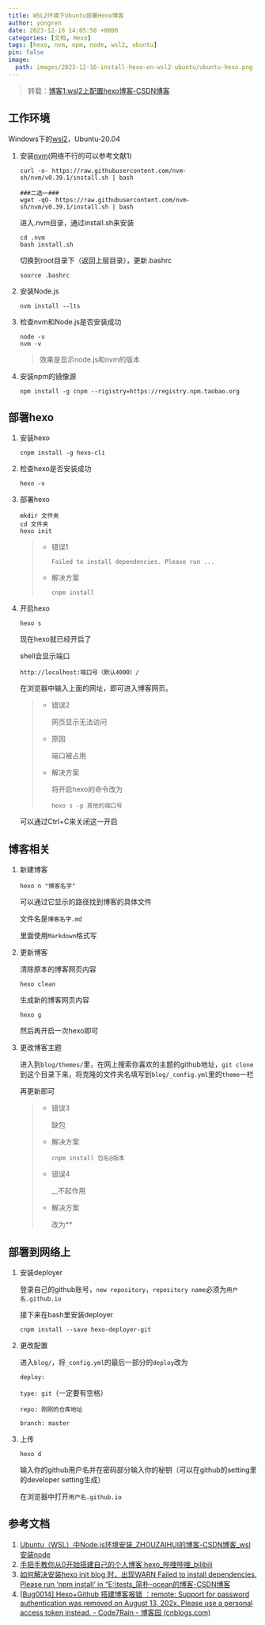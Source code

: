 ```yaml
---
title: WSL2环境下Ubuntu部署Hexo博客
author: yongren
date: 2023-12-16 14:05:50 +0800
categories: [文档, Hexo]
tags: [hexo, nvm, npm, node, wsl2, ubuntu]
pin: false
image:
  path: images/2023-12-16-install-hexo-on-wsl2-ubuntu/ubuntu-hexo.png
---
```


> 转载：[博客1:wsl2上配置hexo博客-CSDN博客](https://blog.csdn.net/iamtheplayer/article/details/128317770)

## 工作环境

Windows下的[wsl2](https://so.csdn.net/so/search?q=wsl2&spm=1001.2101.3001.7020)，Ubuntu-20.04

1. 安装[nvm](https://so.csdn.net/so/search?q=nvm&spm=1001.2101.3001.7020)(网络不行的可以参考文献1)

    ```
    curl -o- https://raw.githubusercontent.com/nvm-sh/nvm/v0.39.1/install.sh | bash
    
    ###二选一###
    wget -qO- https://raw.githubusercontent.com/nvm-sh/nvm/v0.39.1/install.sh | bash
    ```

    进入.nvm目录，通过install.sh来安装

    ```
    cd .nvm
    bash install.sh
    ```

    切换到root目录下（返回上层目录），更新.bashrc

    ```
    source .bashrc
    ```

2. 安装Node.js

    ```
    nvm install --lts
    ```

3. 检查nvm和Node.js是否安装成功

    ```
    node -v
    nvm -v
    ```

    > 效果是显示node.js和nvm的版本

4. 安装npm的镜像源

    ```
    npm install -g cnpm --rigistry=https://registry.npm.taobao.org
    ```

## 部署hexo
1. 安装hexo
    ```
    cnpm install -g hexo-cli
    ```

6. 检查hexo是否安装成功

    ```
    hexo -v
    ```

7. 部署hexo

    ```
    mkdir 文件夹
    cd 文件夹
    hexo init
    ```

    > - 错误1
    >
    >   `Failed to install dependencies. Please run ...`
    >
    > - 解决方案
    >
    >   `cnpm install`
    
8. 开启hexo

    ```
    hexo s
    ```

    现在hexo就已经开启了

    shell会显示端口

    ```
    http://localhost:端口号（默认4000）/
    ```

    在浏览器中输入上面的网址，即可进入博客网页。

    > - 错误2
    >
    >   网页显示无法访问
    >
    > - 原因
    >
    >   端口被占用
    >
    > - 解决方案
    >
    >   将开启hexo的命令改为
    >
    >   `hexo s -p 其他的端口号`
    >
    
    可以通过Ctrl+C来关闭这一开启

## 博客相关
1. 新建博客

    ```
    hexo n "博客名字"
    ```

    可以通过它显示的路径找到博客的具体文件

    文件名是`博客名字.md`

    里面使用`Markdown`格式写

2. 更新博客

    清除原本的博客网页内容

    ```
    hexo clean
    ```

    生成新的博客网页内容

    ```
    hexo g
    ```

    然后再开启一次hexo即可

3. 更改博客主题

    进入到`blog/themes/`里，在网上搜索你喜欢的主题的github地址，`git clone`到这个目录下来，将克隆的文件夹名填写到`blog/_config.yml`里的`theme`一栏

    再更新即可

    > - 错误3
    >
    >   缺包
    >
    > - 解决方案
    >
    >   `cnpm install 包名@版本`
    >
    > - 错误4
    >
    >   __不起作用
    >
    > - 解决方案
    >
    >   改为**

## 部署到网络上

1. 安装deployer

   登录自己的github账号，`new repository`，`repository name`必须为`用户名.github.io`

   接下来在bash里安装deployer

   `cnpm install --save hexo-deployer-git`

2. 更改配置

   进入`blog/`，将`_config.yml`的最后一部分的`deploy`改为

   `deploy:`

   `type: git`（一定要有空格）

   `repo: 刚刚的仓库地址`

   `branch: master`

3. 上传

   `hexo d`

   输入你的github用户名并在密码部分输入你的秘钥（可以在github的setting里的developer setting生成）

   在浏览器中打开`用户名.github.io`

## 参考文档

1. [Ubuntu（WSL）中Node.js环境安装_ZHOUZAIHUI的博客-CSDN博客_wsl 安装node](https://blog.csdn.net/gandongusa/article/details/123010941)
2. [手把手教你从0开始搭建自己的个人博客 hexo_哔哩哔哩_bilibili](https://www.bilibili.com/video/BV1Yb411a7ty/?vd_source=92b6f4a65908f6aa7ab090b39f23b212)
3. [如何解决安装hexo init blog 时，出现WARN Failed to install dependencies. Please run ‘npm install‘ in “E:\tests_简朴-ocean的博客-CSDN博客](https://blog.csdn.net/weixin_44237337/article/details/119994618)
4. [[Bug0014\] Hexo+Github 搭建博客报错 ：remote: Support for password authentication was removed on August 13, 202x. Please use a personal access token instead. - Code7Rain - 博客园 (cnblogs.com)](https://www.cnblogs.com/Code-Rain/p/16357616.html)
